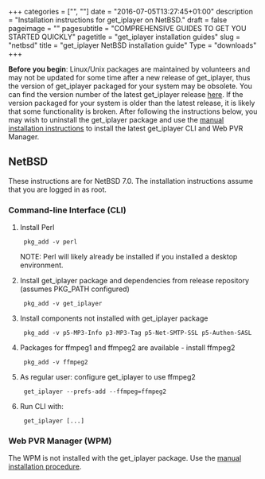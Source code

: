 +++
categories = ["", ""]
date = "2016-07-05T13:27:45+01:00"
description = "Installation instructions for get_iplayer on NetBSD."
draft = false
pageimage = ""
pagesubtitle = "COMPREHENSIVE GUIDES TO GET YOU STARTED QUICKLY"
pagetitle = "get_iplayer installation guides"
slug = "netbsd"
title = "get_iplayer NetBSD installation guide"
Type = "downloads"
+++

**Before you begin**: Linux/Unix packages are maintained by volunteers and may not be updated for some time after a new release of get_iplayer, thus the version of get_iplayer packaged for your system may be obsolete. You can find the version number of the latest get_iplayer release [here](https://github.com/get-iplayer/get_iplayer/releases). If the version packaged for your system is older than the latest release, it is likely that some functionality is broken. After following the instructions below, you may wish to uninstall the get_iplayer package and use the [manual installation instructions](https://github.com/get-iplayer/get_iplayer/wiki/unix/) to install the latest get_iplayer CLI and Web PVR Manager. 

## NetBSD

These instructions are for NetBSD 7.0.  The installation instructions assume that you are logged in as root.

### Command-line Interface (CLI)

1. Install Perl

        pkg_add -v perl

    NOTE: Perl will likely already be installed if you installed a desktop environment.

2. Install get_iplayer package and dependencies from release repository (assumes PKG_PATH configured)

        pkg_add -v get_iplayer

3. Install components not installed with get_iplayer package

        pkg_add -v p5-MP3-Info p3-MP3-Tag p5-Net-SMTP-SSL p5-Authen-SASL

4. Packages for ffmpeg1 and ffmpeg2 are available - install ffmpeg2
        
        pkg_add -v ffmpeg2
        
5. As regular user: configure get_iplayer to use ffmpeg2

        get_iplayer --prefs-add --ffmpeg=ffmpeg2

6. Run CLI with:

    	get_iplayer [...]

### Web PVR Manager (WPM)

The WPM is not installed with the get_iplayer package.  Use the [manual installation procedure](https://github.com/get-iplayer/get_iplayer/wiki/unix/).
